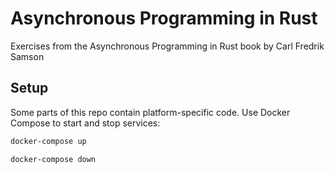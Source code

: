# Asynchronous Programming in Rust

Exercises from the Asynchronous Programming in Rust book by Carl Fredrik Samson

## Setup

Some parts of this repo contain platform-specific code. Use Docker Compose to start and stop services:

```bash
docker-compose up
```

```bash
docker-compose down
```